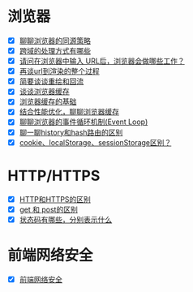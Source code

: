 # 浏览器
- [x] [聊聊浏览器的同源策略](https://github.com/yihan12/Frontend-interview/issues/17)
- [x] [跨域的处理方式有哪些](https://github.com/yihan12/Frontend-interview/issues/18)
- [x] [请问在浏览器中输入 URL后，浏览器会做哪些工作？](https://github.com/yihan12/Frontend-interview/issues/19)
- [x] [再谈url到渲染的整个过程](https://github.com/yihan12/Frontend-interview/issues/21)
- [x] [简要谈谈重绘和回流](https://github.com/yihan12/Frontend-interview/issues/20)
- [x] [谈谈浏览器缓存](https://github.com/yihan12/Frontend-interview/issues/22)
- [x] [浏览器缓存的基础](https://github.com/yihan12/Frontend-interview/issues/23)
- [x] [结合性能优化，聊聊浏览器缓存](https://github.com/yihan12/Frontend-interview/issues/24)
- [x] [聊聊浏览器的事件循环机制(Event Loop) ](https://github.com/yihan12/Frontend-interview/issues/30)
- [x] [聊一聊history和hash路由的区别](https://github.com/yihan12/Frontend-interview/issues/34)
- [x] [cookie、localStorage、sessionStorage区别？](https://github.com/yihan12/Frontend-interview/issues/37)

# HTTP/HTTPS

- [x] [HTTP和HTTPS的区别](https://github.com/yihan12/Frontend-interview/issues/25)
- [x] [get 和 post的区别](https://github.com/yihan12/Frontend-interview/issues/31)
- [x] [状态码有哪些，分别表示什么](https://github.com/yihan12/Frontend-interview/issues/32) 

# 前端网络安全
- [x] [前端网络安全](https://github.com/yihan12/Frontend-interview/issues/16)

